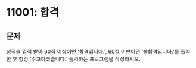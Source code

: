 # 11001: 합격

## 문제
성적을 입력 받아 60점 이상이면 ‘합격입니다.',  60점 미만이면
‘불합격입니다.’를 출력한 후 항상 ‘수고하셨습니다.’ 출력하는
프로그램을 작성하시오.
